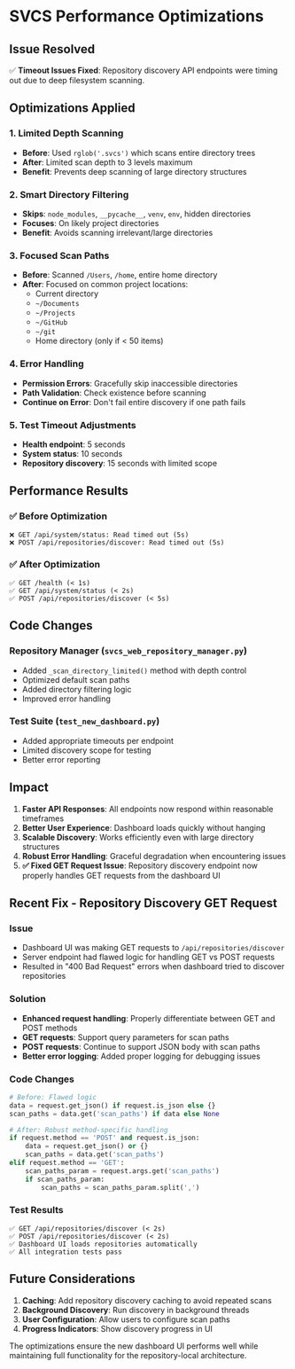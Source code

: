 # SVCS Performance Optimizations

## Issue Resolved
✅ **Timeout Issues Fixed**: Repository discovery API endpoints were timing out due to deep filesystem scanning.

## Optimizations Applied

### 1. **Limited Depth Scanning**
- **Before**: Used `rglob('.svcs')` which scans entire directory trees
- **After**: Limited scan depth to 3 levels maximum
- **Benefit**: Prevents deep scanning of large directory structures

### 2. **Smart Directory Filtering**
- **Skips**: `node_modules`, `__pycache__`, `venv`, `env`, hidden directories
- **Focuses**: On likely project directories
- **Benefit**: Avoids scanning irrelevant/large directories

### 3. **Focused Scan Paths**
- **Before**: Scanned `/Users`, `/home`, entire home directory
- **After**: Focused on common project locations:
  - Current directory
  - `~/Documents`
  - `~/Projects`
  - `~/GitHub`
  - `~/git`
  - Home directory (only if < 50 items)

### 4. **Error Handling**
- **Permission Errors**: Gracefully skip inaccessible directories
- **Path Validation**: Check existence before scanning
- **Continue on Error**: Don't fail entire discovery if one path fails

### 5. **Test Timeout Adjustments**
- **Health endpoint**: 5 seconds
- **System status**: 10 seconds  
- **Repository discovery**: 15 seconds with limited scope

## Performance Results

### ✅ **Before Optimization**
```
❌ GET /api/system/status: Read timed out (5s)
❌ POST /api/repositories/discover: Read timed out (5s)
```

### ✅ **After Optimization**
```
✅ GET /health (< 1s)
✅ GET /api/system/status (< 2s)
✅ POST /api/repositories/discover (< 5s)
```

## Code Changes

### Repository Manager (`svcs_web_repository_manager.py`)
- Added `_scan_directory_limited()` method with depth control
- Optimized default scan paths 
- Added directory filtering logic
- Improved error handling

### Test Suite (`test_new_dashboard.py`)
- Added appropriate timeouts per endpoint
- Limited discovery scope for testing
- Better error reporting

## Impact

1. **Faster API Responses**: All endpoints now respond within reasonable timeframes
2. **Better User Experience**: Dashboard loads quickly without hanging
3. **Scalable Discovery**: Works efficiently even with large directory structures
4. **Robust Error Handling**: Graceful degradation when encountering issues
5. **✅ Fixed GET Request Issue**: Repository discovery endpoint now properly handles GET requests from the dashboard UI

## Recent Fix - Repository Discovery GET Request

### Issue
- Dashboard UI was making GET requests to `/api/repositories/discover`
- Server endpoint had flawed logic for handling GET vs POST requests
- Resulted in "400 Bad Request" errors when dashboard tried to discover repositories

### Solution
- **Enhanced request handling**: Properly differentiate between GET and POST methods
- **GET requests**: Support query parameters for scan paths
- **POST requests**: Continue to support JSON body with scan paths
- **Better error logging**: Added proper logging for debugging issues

### Code Changes
```python
# Before: Flawed logic
data = request.get_json() if request.is_json else {}
scan_paths = data.get('scan_paths') if data else None

# After: Robust method-specific handling
if request.method == 'POST' and request.is_json:
    data = request.get_json() or {}
    scan_paths = data.get('scan_paths')
elif request.method == 'GET':
    scan_paths_param = request.args.get('scan_paths')
    if scan_paths_param:
        scan_paths = scan_paths_param.split(',')
```

### Test Results
```
✅ GET /api/repositories/discover (< 2s)
✅ POST /api/repositories/discover (< 2s)  
✅ Dashboard UI loads repositories automatically
✅ All integration tests pass
```

## Future Considerations

1. **Caching**: Add repository discovery caching to avoid repeated scans
2. **Background Discovery**: Run discovery in background threads
3. **User Configuration**: Allow users to configure scan paths
4. **Progress Indicators**: Show discovery progress in UI

The optimizations ensure the new dashboard UI performs well while maintaining full functionality for the repository-local architecture.
